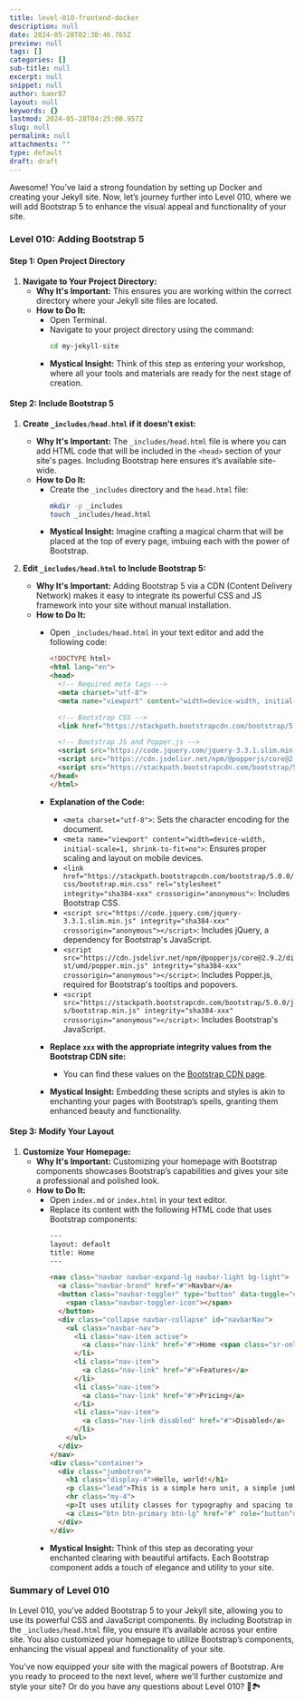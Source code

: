 ```yaml
---
title: level-010-frontend-docker
description: null
date: 2024-05-28T02:30:46.765Z
preview: null
tags: []
categories: []
sub-title: null
excerpt: null
snippet: null
author: bamr87
layout: null
keywords: {}
lastmod: 2024-05-28T04:25:00.957Z
slug: null
permalink: null
attachments: ""
type: default
draft: draft
---
```


Awesome! You’ve laid a strong foundation by setting up Docker and creating your Jekyll site. Now, let’s journey further into Level 010, where we will add Bootstrap 5 to enhance the visual appeal and functionality of your site.

### Level 010: Adding Bootstrap 5

#### Step 1: Open Project Directory

1. **Navigate to Your Project Directory:**
   - **Why It's Important:** This ensures you are working within the correct directory where your Jekyll site files are located.
   - **How to Do It:**
     - Open Terminal.
     - Navigate to your project directory using the command:
       ```sh
       cd my-jekyll-site
       ```
     - **Mystical Insight:** Think of this step as entering your workshop, where all your tools and materials are ready for the next stage of creation.

#### Step 2: Include Bootstrap 5

1. **Create `_includes/head.html` if it doesn’t exist:**
   - **Why It's Important:** The `_includes/head.html` file is where you can add HTML code that will be included in the `<head>` section of your site's pages. Including Bootstrap here ensures it’s available site-wide.
   - **How to Do It:**
     - Create the `_includes` directory and the `head.html` file:
       ```sh
       mkdir -p _includes
       touch _includes/head.html
       ```
     - **Mystical Insight:** Imagine crafting a magical charm that will be placed at the top of every page, imbuing each with the power of Bootstrap.

2. **Edit `_includes/head.html` to Include Bootstrap 5:**
   - **Why It's Important:** Adding Bootstrap 5 via a CDN (Content Delivery Network) makes it easy to integrate its powerful CSS and JS framework into your site without manual installation.
   - **How to Do It:**
     - Open `_includes/head.html` in your text editor and add the following code:
       ```html
       <!DOCTYPE html>
       <html lang="en">
       <head>
         <!-- Required meta tags -->
         <meta charset="utf-8">
         <meta name="viewport" content="width=device-width, initial-scale=1, shrink-to-fit=no">

         <!-- Bootstrap CSS -->
         <link href="https://stackpath.bootstrapcdn.com/bootstrap/5.0.0/css/bootstrap.min.css" rel="stylesheet" integrity="sha384-xxx" crossorigin="anonymous">

         <!-- Bootstrap JS and Popper.js -->
         <script src="https://code.jquery.com/jquery-3.3.1.slim.min.js" integrity="sha384-xxx" crossorigin="anonymous"></script>
         <script src="https://cdn.jsdelivr.net/npm/@popperjs/core@2.9.2/dist/umd/popper.min.js" integrity="sha384-xxx" crossorigin="anonymous"></script>
         <script src="https://stackpath.bootstrapcdn.com/bootstrap/5.0.0/js/bootstrap.min.js" integrity="sha384-xxx" crossorigin="anonymous"></script>
       </head>
       </html>
       ```
     - **Explanation of the Code:**
       - `<meta charset="utf-8">`: Sets the character encoding for the document.
       - `<meta name="viewport" content="width=device-width, initial-scale=1, shrink-to-fit=no">`: Ensures proper scaling and layout on mobile devices.
       - `<link href="https://stackpath.bootstrapcdn.com/bootstrap/5.0.0/css/bootstrap.min.css" rel="stylesheet" integrity="sha384-xxx" crossorigin="anonymous">`: Includes Bootstrap CSS.
       - `<script src="https://code.jquery.com/jquery-3.3.1.slim.min.js" integrity="sha384-xxx" crossorigin="anonymous"></script>`: Includes jQuery, a dependency for Bootstrap's JavaScript.
       - `<script src="https://cdn.jsdelivr.net/npm/@popperjs/core@2.9.2/dist/umd/popper.min.js" integrity="sha384-xxx" crossorigin="anonymous"></script>`: Includes Popper.js, required for Bootstrap's tooltips and popovers.
       - `<script src="https://stackpath.bootstrapcdn.com/bootstrap/5.0.0/js/bootstrap.min.js" integrity="sha384-xxx" crossorigin="anonymous"></script>`: Includes Bootstrap's JavaScript.

     - **Replace `xxx` with the appropriate integrity values from the Bootstrap CDN site:**
       - You can find these values on the [Bootstrap CDN page](https://getbootstrap.com/docs/5.0/getting-started/introduction/#cdn-links).

     - **Mystical Insight:** Embedding these scripts and styles is akin to enchanting your pages with Bootstrap’s spells, granting them enhanced beauty and functionality.

#### Step 3: Modify Your Layout

1. **Customize Your Homepage:**
   - **Why It's Important:** Customizing your homepage with Bootstrap components showcases Bootstrap’s capabilities and gives your site a professional and polished look.
   - **How to Do It:**
     - Open `index.md` or `index.html` in your text editor.
     - Replace its content with the following HTML code that uses Bootstrap components:
       ```html
       ---
       layout: default
       title: Home
       ---

       <nav class="navbar navbar-expand-lg navbar-light bg-light">
         <a class="navbar-brand" href="#">Navbar</a>
         <button class="navbar-toggler" type="button" data-toggle="collapse" data-target="#navbarNav" aria-controls="navbarNav" aria-expanded="false" aria-label="Toggle navigation">
           <span class="navbar-toggler-icon"></span>
         </button>
         <div class="collapse navbar-collapse" id="navbarNav">
           <ul class="navbar-nav">
             <li class="nav-item active">
               <a class="nav-link" href="#">Home <span class="sr-only">(current)</span></a>
             </li>
             <li class="nav-item">
               <a class="nav-link" href="#">Features</a>
             </li>
             <li class="nav-item">
               <a class="nav-link" href="#">Pricing</a>
             </li>
             <li class="nav-item">
               <a class="nav-link disabled" href="#">Disabled</a>
             </li>
           </ul>
         </div>
       </nav>
       <div class="container">
         <div class="jumbotron">
           <h1 class="display-4">Hello, world!</h1>
           <p class="lead">This is a simple hero unit, a simple jumbotron-style component for calling extra attention to featured content or information.</p>
           <hr class="my-4">
           <p>It uses utility classes for typography and spacing to space content out within the larger container.</p>
           <a class="btn btn-primary btn-lg" href="#" role="button">Learn more</a>
         </div>
       </div>
       ```
     - **Mystical Insight:** Think of this step as decorating your enchanted clearing with beautiful artifacts. Each Bootstrap component adds a touch of elegance and utility to your site.

### Summary of Level 010

In Level 010, you’ve added Bootstrap 5 to your Jekyll site, allowing you to use its powerful CSS and JavaScript components. By including Bootstrap in the `_includes/head.html` file, you ensure it’s available across your entire site. You also customized your homepage to utilize Bootstrap’s components, enhancing the visual appeal and functionality of your site.

You've now equipped your site with the magical powers of Bootstrap. Are you ready to proceed to the next level, where we'll further customize and style your site? Or do you have any questions about Level 010? 🌟🏞️